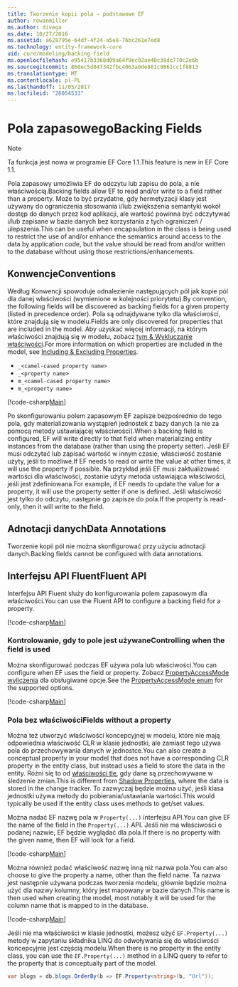 ```yaml
---
title: Tworzenie kopii pola — podstawowe EF
author: rowanmiller
ms.author: divega
ms.date: 10/27/2016
ms.assetid: a628795e-64df-4f24-a5e8-76bc261e7ed8
ms.technology: entity-framework-core
uid: core/modeling/backing-field
ms.openlocfilehash: e95417b3368d09a64f9ec02ae40c38dc770c2e6b
ms.sourcegitcommit: 860ec5d047342fbc4063a0de881c9861cc1f8813
ms.translationtype: MT
ms.contentlocale: pl-PL
ms.lasthandoff: 11/05/2017
ms.locfileid: "26054533"
---
```

# <a name="backing-fields"></a><span data-ttu-id="e8570-102">Pola zapasowego</span><span class="sxs-lookup"><span data-stu-id="e8570-102">Backing Fields</span></span>

> [!NOTE]  
> <span data-ttu-id="e8570-103">Ta funkcja jest nowa w programie EF Core 1.1.</span><span class="sxs-lookup"><span data-stu-id="e8570-103">This feature is new in EF Core 1.1.</span></span>

<span data-ttu-id="e8570-104">Pola zapasowy umożliwia EF do odczytu lub zapisu do pola, a nie właściwością.</span><span class="sxs-lookup"><span data-stu-id="e8570-104">Backing fields allow EF to read and/or write to a field rather than a property.</span></span> <span data-ttu-id="e8570-105">Może to być przydatne, gdy hermetyzacji klasy jest używany do ograniczenia stosowania i/lub zwiększenia semantyki wokół dostęp do danych przez kod aplikacji, ale wartość powinna być odczytywać i/lub zapisane w bazie danych bez korzystania z tych ograniczeń / ulepszenia.</span><span class="sxs-lookup"><span data-stu-id="e8570-105">This can be useful when encapsulation in the class is being used to restrict the use of and/or enhance the semantics around access to the data by application code, but the value should be read from and/or written to the database without using those restrictions/enhancements.</span></span>

## <a name="conventions"></a><span data-ttu-id="e8570-106">Konwencje</span><span class="sxs-lookup"><span data-stu-id="e8570-106">Conventions</span></span>

<span data-ttu-id="e8570-107">Według Konwencji spowoduje odnalezienie następujących pól jak kopie pól dla danej właściwości (wymienione w kolejności priorytetu).</span><span class="sxs-lookup"><span data-stu-id="e8570-107">By convention, the following fields will be discovered as backing fields for a given property (listed in precedence order).</span></span> <span data-ttu-id="e8570-108">Pola są odnajdywane tylko dla właściwości, które znajdują się w modelu.</span><span class="sxs-lookup"><span data-stu-id="e8570-108">Fields are only discovered for properties that are included in the model.</span></span> <span data-ttu-id="e8570-109">Aby uzyskać więcej informacji, na którym właściwości znajdują się w modelu, zobacz [tym & Wykluczanie właściwości](included-properties.md).</span><span class="sxs-lookup"><span data-stu-id="e8570-109">For more information on which properties are included in the model, see [Including & Excluding Properties](included-properties.md).</span></span>

* `_<camel-cased property name>`
* `_<property name>`
* `m_<camel-cased property name>`
* `m_<property name>`

[!code-csharp[Main](../../../samples/core/Modeling/Conventions/Samples/BackingField.cs#Sample)]

<span data-ttu-id="e8570-110">Po skonfigurowaniu polem zapasowym EF zapisze bezpośrednio do tego pola, gdy materializowania wystąpień jednostek z bazy danych (a nie za pomocą metody ustawiającej właściwości).</span><span class="sxs-lookup"><span data-stu-id="e8570-110">When a backing field is configured, EF will write directly to that field when materializing entity instances from the database (rather than using the property setter).</span></span> <span data-ttu-id="e8570-111">Jeśli EF musi odczytać lub zapisać wartość w innym czasie, właściwość zostanie użyty, jeśli to możliwe.</span><span class="sxs-lookup"><span data-stu-id="e8570-111">If EF needs to read or write the value at other times, it will use the property if possible.</span></span> <span data-ttu-id="e8570-112">Na przykład jeśli EF musi zaktualizować wartości dla właściwości, zostanie użyty metoda ustawiająca właściwości, jeśli jest zdefiniowana.</span><span class="sxs-lookup"><span data-stu-id="e8570-112">For example, if EF needs to update the value for a property, it will use the property setter if one is defined.</span></span> <span data-ttu-id="e8570-113">Jeśli właściwość jest tylko do odczytu, następnie go zapisze do pola.</span><span class="sxs-lookup"><span data-stu-id="e8570-113">If the property is read-only, then it will write to the field.</span></span>

## <a name="data-annotations"></a><span data-ttu-id="e8570-114">Adnotacji danych</span><span class="sxs-lookup"><span data-stu-id="e8570-114">Data Annotations</span></span>

<span data-ttu-id="e8570-115">Tworzenie kopii pól nie można skonfigurować przy użyciu adnotacji danych.</span><span class="sxs-lookup"><span data-stu-id="e8570-115">Backing fields cannot be configured with data annotations.</span></span>

## <a name="fluent-api"></a><span data-ttu-id="e8570-116">Interfejsu API Fluent</span><span class="sxs-lookup"><span data-stu-id="e8570-116">Fluent API</span></span>

<span data-ttu-id="e8570-117">Interfejsu API Fluent służy do konfigurowania polem zapasowym dla właściwości.</span><span class="sxs-lookup"><span data-stu-id="e8570-117">You can use the Fluent API to configure a backing field for a property.</span></span>

[!code-csharp[Main](../../../samples/core/Modeling/FluentAPI/Samples/BackingField.cs#Sample)]

### <a name="controlling-when-the-field-is-used"></a><span data-ttu-id="e8570-118">Kontrolowanie, gdy to pole jest używane</span><span class="sxs-lookup"><span data-stu-id="e8570-118">Controlling when the field is used</span></span>

<span data-ttu-id="e8570-119">Można skonfigurować podczas EF używa pola lub właściwości.</span><span class="sxs-lookup"><span data-stu-id="e8570-119">You can configure when EF uses the field or property.</span></span> <span data-ttu-id="e8570-120">Zobacz [PropertyAccessMode wyliczenia](https://docs.microsoft.com/dotnet/api/microsoft.entityframeworkcore.propertyaccessmode) dla obsługiwane opcje.</span><span class="sxs-lookup"><span data-stu-id="e8570-120">See the [PropertyAccessMode enum](https://docs.microsoft.com/dotnet/api/microsoft.entityframeworkcore.propertyaccessmode) for the supported options.</span></span>

[!code-csharp[Main](../../../samples/core/Modeling/FluentAPI/Samples/BackingFieldAccessMode.cs#Sample)]

### <a name="fields-without-a-property"></a><span data-ttu-id="e8570-121">Pola bez właściwości</span><span class="sxs-lookup"><span data-stu-id="e8570-121">Fields without a property</span></span>

<span data-ttu-id="e8570-122">Można też utworzyć właściwości koncepcyjnej w modelu, które nie mają odpowiednia właściwość CLR w klasie jednostki, ale zamiast tego używa pola do przechowywania danych w jednostce.</span><span class="sxs-lookup"><span data-stu-id="e8570-122">You can also create a conceptual property in your model that does not have a corresponding CLR property in the entity class, but instead uses a field to store the data in the entity.</span></span> <span data-ttu-id="e8570-123">Różni się to od [właściwości tle](shadow-properties.md), gdy dane są przechowywane w śledzenie zmian.</span><span class="sxs-lookup"><span data-stu-id="e8570-123">This is different from [Shadow Properties](shadow-properties.md), where the data is stored in the change tracker.</span></span> <span data-ttu-id="e8570-124">To zazwyczaj będzie można użyć, jeśli klasa jednostki używa metody do pobierania/ustawiania wartości.</span><span class="sxs-lookup"><span data-stu-id="e8570-124">This would typically be used if the entity class uses methods to get/set values.</span></span>

<span data-ttu-id="e8570-125">Można nadać EF nazwę pola w `Property(...)` interfejsu API.</span><span class="sxs-lookup"><span data-stu-id="e8570-125">You can give EF the name of the field in the `Property(...)` API.</span></span> <span data-ttu-id="e8570-126">Jeśli nie ma właściwości o podanej nazwie, EF będzie wyglądać dla pola.</span><span class="sxs-lookup"><span data-stu-id="e8570-126">If there is no property with the given name, then EF will look for a field.</span></span>

[!code-csharp[Main](../../../samples/core/Modeling/FluentAPI/Samples/BackingFieldNoProperty.cs#Sample)]

<span data-ttu-id="e8570-127">Można również podać właściwość nazwę inną niż nazwa pola.</span><span class="sxs-lookup"><span data-stu-id="e8570-127">You can also choose to give the property a name, other than the field name.</span></span> <span data-ttu-id="e8570-128">Ta nazwa jest następnie używana podczas tworzenia modelu, głównie będzie można użyć dla nazwy kolumny, który jest mapowany w bazie danych.</span><span class="sxs-lookup"><span data-stu-id="e8570-128">This name is then used when creating the model, most notably it will be used for the column name that is mapped to in the database.</span></span>

[!code-csharp[Main](../../../samples/core/Modeling/FluentAPI/Samples/BackingFieldConceptualProperty.cs#Sample)]

<span data-ttu-id="e8570-129">Jeśli nie ma właściwości w klasie jednostki, możesz użyć `EF.Property(...)` metody w zapytaniu składnika LINQ do odwoływania się do właściwości koncepcyjnie jest częścią modelu.</span><span class="sxs-lookup"><span data-stu-id="e8570-129">When there is no property in the entity class, you can use the `EF.Property(...)` method in a LINQ query to refer to the property that is conceptually part of the model.</span></span>

``` csharp
var blogs = db.blogs.OrderBy(b => EF.Property<string>(b, "Url"));
```
